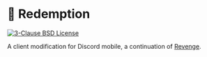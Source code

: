 # 🦇 Redemption

[![3-Clause BSD License](https://img.shields.io/badge/License-BSD%203--Clause-blue.svg)](https://opensource.org/licenses/BSD-3-Clause)

A client modification for Discord mobile, a continuation of [Revenge](https://github.com/revenge-mod/revenge-bundle).
